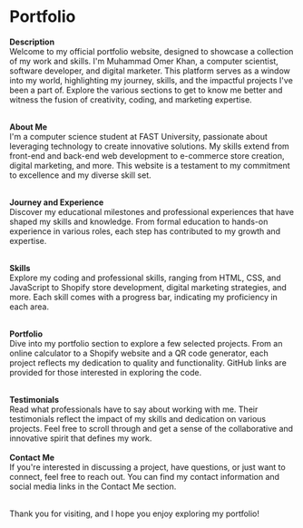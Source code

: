 # Portfolio

**Description**<br>
Welcome to my official portfolio website, designed to showcase a collection of my work and skills. I'm Muhammad Omer Khan, a computer scientist, software developer, and digital marketer. This platform serves as a window into my world, highlighting my journey, skills, and the impactful projects I've been a part of. Explore the various sections to get to know me better and witness the fusion of creativity, coding, and marketing expertise.

<br>**About Me**<br>
I'm a computer science student at FAST University, passionate about leveraging technology to create innovative solutions. My skills extend from front-end and back-end web development to e-commerce store creation, digital marketing, and more. This website is a testament to my commitment to excellence and my diverse skill set.

<br>**Journey and Experience**<br>
Discover my educational milestones and professional experiences that have shaped my skills and knowledge. From formal education to hands-on experience in various roles, each step has contributed to my growth and expertise.

<br>**Skills**<br>
Explore my coding and professional skills, ranging from HTML, CSS, and JavaScript to Shopify store development, digital marketing strategies, and more. Each skill comes with a progress bar, indicating my proficiency in each area.

<br>**Portfolio**<br>
Dive into my portfolio section to explore a few selected projects. From an online calculator to a Shopify website and a QR code generator, each project reflects my dedication to quality and functionality. GitHub links are provided for those interested in exploring the code.

<br>**Testimonials**<br>
Read what professionals have to say about working with me. Their testimonials reflect the impact of my skills and dedication on various projects. Feel free to scroll through and get a sense of the collaborative and innovative spirit that defines my work.
<br>
<br>**Contact Me**<br>
If you're interested in discussing a project, have questions, or just want to connect, feel free to reach out. You can find my contact information and social media links in the Contact Me section.

<br>Thank you for visiting, and I hope you enjoy exploring my portfolio!
